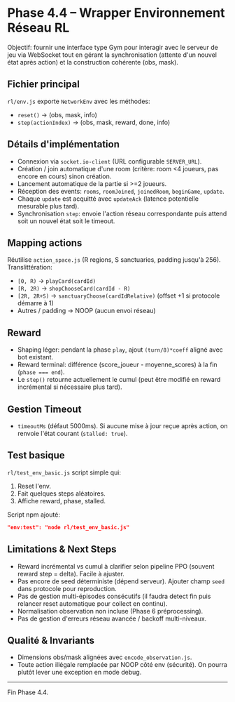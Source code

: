 # Phase 4.4 – Wrapper Environnement Réseau RL

Objectif: fournir une interface type Gym pour interagir avec le serveur de jeu via WebSocket tout en gérant la synchronisation (attente d'un nouvel état après action) et la construction cohérente (obs, mask).

## Fichier principal
`rl/env.js` exporte `NetworkEnv` avec les méthodes:
- `reset()` -> (obs, mask, info)
- `step(actionIndex)` -> (obs, mask, reward, done, info)

## Détails d'implémentation
- Connexion via `socket.io-client` (URL configurable `SERVER_URL`).
- Création / join automatique d'une room (critère: room <4 joueurs, pas encore en cours) sinon création.
- Lancement automatique de la partie si >=2 joueurs.
- Réception des events: `rooms`, `roomJoined`, `joinedRoom`, `beginGame`, `update`.
- Chaque `update` est acquitté avec `updateAck` (latence potentielle mesurable plus tard).
- Synchronisation `step`: envoie l'action réseau correspondante puis attend soit un nouvel état soit le timeout.

## Mapping actions
Réutilise `action_space.js` (R regions, S sanctuaries, padding jusqu'à 256). Translittération:
- `[0, R)` -> `playCard(cardId)`
- `[R, 2R)` -> `shopChooseCard(cardId - R)`
- `[2R, 2R+S)` -> `sanctuaryChoose(cardIdRelative)` (offset +1 si protocole démarre à 1)
- Autres / padding -> NOOP (aucun envoi réseau)

## Reward
- Shaping léger: pendant la phase `play`, ajout `(turn/8)*coeff` aligné avec bot existant.
- Reward terminal: différence (score_joueur - moyenne_scores) à la fin (`phase === end`).
- Le `step()` retourne actuellement le cumul (peut être modifié en reward incrémental si nécessaire plus tard).

## Gestion Timeout
- `timeoutMs` (défaut 5000ms). Si aucune mise à jour reçue après action, on renvoie l'état courant (`stalled: true`).

## Test basique
`rl/test_env_basic.js` script simple qui:
1. Reset l'env.
2. Fait quelques steps aléatoires.
3. Affiche reward, phase, stalled.

Script npm ajouté:
```json
"env:test": "node rl/test_env_basic.js"
```

## Limitations & Next Steps
- Reward incrémental vs cumul à clarifier selon pipeline PPO (souvent reward step = delta). Facile à ajuster.
- Pas encore de seed déterministe (dépend serveur). Ajouter champ `seed` dans protocole pour reproduction.
- Pas de gestion multi-épisodes consécutifs (il faudra detect fin puis relancer reset automatique pour collect en continu).
- Normalisation observation non incluse (Phase 6 préprocessing).
- Pas de gestion d'erreurs réseau avancée / backoff multi-niveaux.

## Qualité & Invariants
- Dimensions obs/mask alignées avec `encode_observation.js`.
- Toute action illégale remplacée par NOOP côté env (sécurité). On pourra plutôt lever une exception en mode debug.

---
Fin Phase 4.4.
